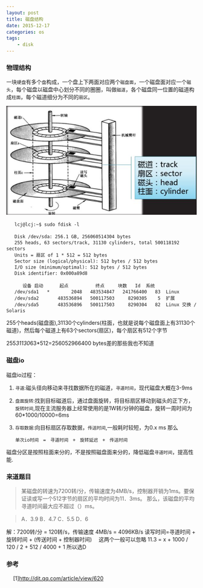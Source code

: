```yaml
---
layout: post
title: 磁盘结构
date: 2015-12-17
categories: os
tags:
    - disk
---
```



### 物理结构

一块`硬盘`有多个`盘`构成，一个盘上下两面对应两个`磁盘面`，一个磁盘面对应一个`磁头`，每个磁盘以磁盘中心划分不同的圈圈，叫做`磁道`，各个磁盘同一位置的磁道构成`柱面`，每个磁道细分为不同的`扇区`。

![磁盘简图](/images/file_system/disk.jpg)

       lcj@lcj:~$ sudo fdisk -l

       Disk /dev/sda: 256.1 GB, 256060514304 bytes
       255 heads, 63 sectors/track, 31130 cylinders, total 500118192 sectors
       Units = 扇区 of 1 * 512 = 512 bytes
       Sector size (logical/physical): 512 bytes / 512 bytes
       I/O size (minimum/optimal): 512 bytes / 512 bytes
       Disk identifier: 0x000a89d8

          设备 启动      起点          终点     块数   Id  系统
       /dev/sda1   *        2048   483534847   241766400   83  Linux
       /dev/sda2       483536894   500117503     8290305    5  扩展
       /dev/sda5       483536896   500117503     8290304   82  Linux 交换 / Solaris

255个heads(磁盘面),31130个cylinders(柱面，也就是说每个磁盘面上有31130个磁道)，然后每个磁道上有63个sectors(扇区)，每个扇区有512个字节

255*31130*63*512=256052966400 bytes差的那些我也不知道

### 磁盘io
磁盘io过程：

1.  `寻道`:磁头径向移动来寻找数据所在的磁道，`寻道时间`，现代磁盘大概在3-9ms
2.  `盘面旋转`:找到目标磁道后，通过盘面旋转，将目标扇区移动到磁头的正下方，`旋转时间`,现在主流服务器上经常使用的是1W转/分钟的磁盘，旋转一周时间为60*1000/10000=6ms
3.  `存取数据`:向目标扇区存取数据，`传送时间`,一般耗时较短，为0.x ms
那么

        单次io时间　=　寻道时间　+　旋转延迟　+　传送时间

磁盘分区是按照柱面来分的，不是按照磁盘面来分的，降低磁盘`寻道时间`，提高性能.

### 来道题目
>某磁盘的转速为7200转/分，传输速度为4MB/s，控制器开销为1ms。要保证读或写一个512字节的扇区的平均时间为11．3ms。
那么，该磁盘的平均寻道时间最大应不超过（）ms。

>A．3.9     B．4.7     C．5.5     D．6

解：7200转/分 = 120转/s，传输速度 4MB/s = 4096KB/s
读写时间=寻道时间 + 旋转时间 + (传送时间 + 控制器时间) 　这两个一般可以忽略
  11.3    =  x          + 1000 / 120 / 2  + 512 / 4000 + 1
所以选D

### 参考　
　
[1]<http://djt.qq.com/article/view/620>
